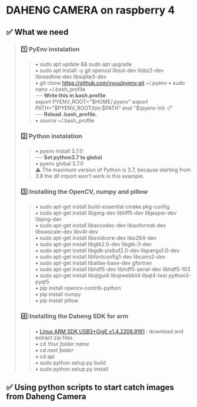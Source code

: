 # DAHENG CAMERA on raspberry 4
## :white_check_mark: **What we need**
>### :one: PyEnv instalation
> >  :black_small_square: sudo apt update && sudo apt upgrade    
> >  :black_small_square: sudo apt install -y git openssl libssl-dev libbz2-dev libreadline-dev libsqlite3-dev    
> >  :black_small_square: git clone https://github.com/yyuu/pyenv.git ~/.pyenv
> >  :black_small_square: sudo nano ~/.bash_profile    
> > --- **Write this in bash.profile**    
> >  export PYENV_ROOT="$HOME/.pyenv"    
export PATH="$PYENV_ROOT/bin:$PATH"    
eval "$(pyenv init -)"    
> > --- **Reload .bash_profile.**    
> > :black_small_square: source ~/.bash_profile    
>### :two: Python instalation    
> > :black_small_square: pyenv install 3.7.0    
> > --- **Set python3.7 to global**   
> > :black_small_square: pyenv global 3.7.0      
> > :warning: The maximum version of Python is 3.7, because starting from 3.8 the dll import won't work in this example.    
>### 3️⃣:Installing the OpenCV, numpy and pillow    
> > :black_small_square: sudo apt-get install build-essential cmake pkg-config    
> > :black_small_square: sudo apt-get install libjpeg-dev libtiff5-dev libjasper-dev libpng-dev    
> > :black_small_square: sudo apt-get install libavcodec-dev libavformat-dev libswscale-dev libv4l-dev    
> > :black_small_square:  sudo apt-get install libxvidcore-dev libx264-dev    
> > :black_small_square: sudo apt-get install libgtk2.0-dev libgtk-3-dev    
> > :black_small_square: sudo apt-get install libgdk-pixbuf2.0-dev libpango1.0-dev    
> > :black_small_square: sudo apt-get install libfontconfig1-dev libcairo2-dev    
> > :black_small_square: sudo apt-get install libatlas-base-dev gfortran    
> > :black_small_square: sudo apt-get install libhdf5-dev libhdf5-serial-dev libhdf5-103    
> > :black_small_square: sudo apt-get install libqtgui4 libqtwebkit4 libqt4-test python3-pyqt5    
> > :black_small_square: pip install opencv-contrib-python    
> > :black_small_square: pip install numpy    
> > :black_small_square: pip install pillow    
>### 4️⃣:Installing the Daheng SDK for arm    
> > :black_small_square: [ Linux ARM SDK USB3+GigE v1.4.2206.9161](https://www.get-cameras.com/customerdownloads?submissionGuid=d07dff37-9898-4c4e-b892-5eec82915141) : download and extract zip files     
> >  :black_small_square: cd _Your folder name_      
> >  :black_small_square: cd _next folder_    
> >  :black_small_square:  cd api    
> >  :black_small_square: sudo python setup.py build    
> >  :black_small_square: sudo python setup.py install    
> >  
## :white_check_mark: **Using python scripts to start catch images from Daheng Camera**    

